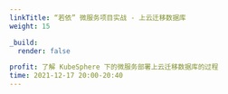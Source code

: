 ```yaml
---
linkTitle: “若依” 微服务项目实战 - 上云迁移数据库
weight: 15

_build:
  render: false

profit: 了解 KubeSphere 下的微服务部署上云迁移数据库的过程
time: 2021-12-17 20:00-20:40
---
```

